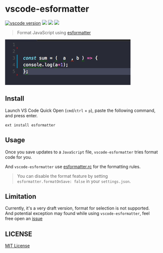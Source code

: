 # vscode-esformatter

[![vscode version][vs-image]][vs-url]
![][install-url]
![][rate-url]
![][license-url]

> Format JavaScript using [esformatter](https://github.com/millermedeiros/esformatter)

![](https://raw.githubusercontent.com/leftstick/vscode-esformatter/master/docs/img/format.gif)


## Install

Launch VS Code Quick Open (`cmd`/`ctrl` + `p`), paste the following command, and press enter.

```
ext install esformatter
```


## Usage

Once you save updates to a `JavaScript` file, `vscode-esformatter` tries format code for you.

And `vscode-esformatter` use [esformatter.rc](https://github.com/millermedeiros/esformatter/blob/master/doc/api.md#esformatterrcfilepath-customoptionsobject) for the formatting rules.

> You can disable the format feature by setting `esformatter.formatOnSave: false` in your `settings.json`.


## Limitation

Currently, it's a very draft version, format for selection is not supported. And potential exception may found while using `vscode-esformatter`, feel free open an [issue](https://github.com/leftstick/vscode-esformatter/issues)


## LICENSE ##

[MIT License](https://raw.githubusercontent.com/leftstick/vscode-esformatter/master/LICENSE)


[vs-url]: https://marketplace.visualstudio.com/items?itemName=howardzuo.vscode-esformatter
[vs-image]: http://vsmarketplacebadge.apphb.com/version/howardzuo.vscode-esformatter.svg
[install-url]: http://vsmarketplacebadge.apphb.com/installs/howardzuo.vscode-esformatter.svg
[rate-url]: http://vsmarketplacebadge.apphb.com/rating/howardzuo.vscode-esformatter.svg
[license-url]: https://img.shields.io/github/license/leftstick/vscode-esformatter.svg